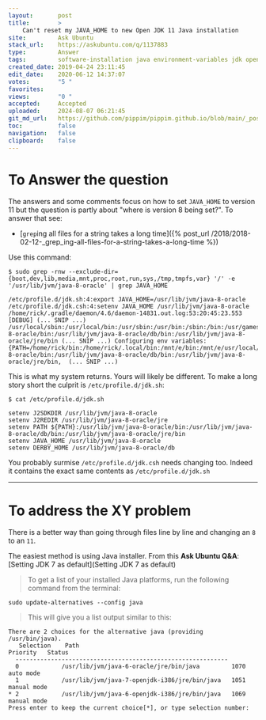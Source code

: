 ```yaml
---
layout:       post
title:        >
    Can't reset my JAVA_HOME to new Open JDK 11 Java installation
site:         Ask Ubuntu
stack_url:    https://askubuntu.com/q/1137883
type:         Answer
tags:         software-installation java environment-variables jdk openjdk
created_date: 2019-04-24 23:11:45
edit_date:    2020-06-12 14:37:07
votes:        "5 "
favorites:    
views:        "0 "
accepted:     Accepted
uploaded:     2024-08-07 06:21:45
git_md_url:   https://github.com/pippim/pippim.github.io/blob/main/_posts/2019/2019-04-24-Can_t-reset-my-JAVA_HOME-to-new-Open-JDK-11-Java-installation.md
toc:          false
navigation:   false
clipboard:    false
---
```


# To Answer the question

The answers and some comments focus on how to set `JAVA_HOME` to version 11 but the question is partly about "where is version 8 being set?". To answer that see: 

- [`grep`ing all files for a string takes a long time]({% post_url /2018/2018-02-12-_grep_ing-all-files-for-a-string-takes-a-long-time %})

Use this command:

``` 
$ sudo grep -rnw --exclude-dir={boot,dev,lib,media,mnt,proc,root,run,sys,/tmp,tmpfs,var} '/' -e '/usr/lib/jvm/java-8-oracle' | grep JAVA_HOME

/etc/profile.d/jdk.sh:4:export JAVA_HOME=/usr/lib/jvm/java-8-oracle
/etc/profile.d/jdk.csh:4:setenv JAVA_HOME /usr/lib/jvm/java-8-oracle
/home/rick/.gradle/daemon/4.6/daemon-14831.out.log:53:20:45:23.553 [DEBUG] (... SNIP ...) /usr/local/sbin:/usr/local/bin:/usr/sbin:/usr/bin:/sbin:/bin:/usr/games:/usr/local/games:/snap/bin:/usr/lib/jvm/java-8-oracle/bin:/usr/lib/jvm/java-8-oracle/db/bin:/usr/lib/jvm/java-8-oracle/jre/bin (... SNIP ...) Configuring env variables: {PATH=/home/rick/bin:/home/rick/.local/bin:/mnt/e/bin:/mnt/e/usr/local/bin:/usr/local/sbin:/usr/local/bin:/usr/sbin:/usr/bin:/sbin:/bin:/usr/games:/usr/local/games:/snap/bin:/usr/lib/jvm/java-8-oracle/bin:/usr/lib/jvm/java-8-oracle/db/bin:/usr/lib/jvm/java-8-oracle/jre/bin,  (... SNIP ...) 
```

This is what my system returns. Yours will likely be different. To make a long story short the culprit is `/etc/profile.d/jdk.sh`:

``` 
$ cat /etc/profile.d/jdk.sh

setenv J2SDKDIR /usr/lib/jvm/java-8-oracle
setenv J2REDIR /usr/lib/jvm/java-8-oracle/jre
setenv PATH ${PATH}:/usr/lib/jvm/java-8-oracle/bin:/usr/lib/jvm/java-8-oracle/db/bin:/usr/lib/jvm/java-8-oracle/jre/bin
setenv JAVA_HOME /usr/lib/jvm/java-8-oracle
setenv DERBY_HOME /usr/lib/jvm/java-8-oracle/db
```

You probably surmise `/etc/profile.d/jdk.csh` needs changing too. Indeed it contains the exact same contents as `/etc/profile.d/jdk.sh`


----------

# To address the XY problem

There is a better way than going through files line by line and changing an `8` to an `11`.

The easiest method is using Java installer. From this **Ask Ubuntu Q&A**: [Setting JDK 7 as default](Setting JDK 7 as default)



> To get a list of your installed Java platforms, run the following command from the terminal:  

``` 
sudo update-alternatives --config java
```

> This will give you a list output similar to this:  

``` 
There are 2 choices for the alternative java (providing /usr/bin/java).
   Selection    Path                                           Priority   Status
  ------------------------------------------------------------
  0            /usr/lib/jvm/java-6-oracle/jre/bin/java         1070      auto mode
  1            /usr/lib/jvm/java-7-openjdk-i386/jre/bin/java   1051      manual mode
* 2            /usr/lib/jvm/java-6-openjdk-i386/jre/bin/java   1069      manual mode
Press enter to keep the current choice[*], or type selection number: 
```



